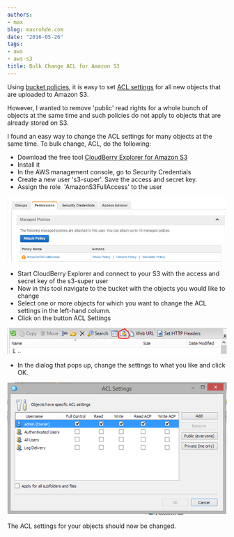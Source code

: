 ```yaml
---
authors:
- max
blog: maxrohde.com
date: "2016-05-26"
tags:
- aws
- aws-s3
title: Bulk Change ACL for Amazon S3
---
```


Using [bucket policies](http://docs.aws.amazon.com/AmazonS3/latest/dev/using-iam-policies.html), it is easy to set [ACL settings](http://docs.aws.amazon.com/AmazonS3/latest/dev/acl-overview.html) for all new objects that are uploaded to Amazon S3.

However, I wanted to remove 'public' read rights for a whole bunch of objects at the same time and such policies do not apply to objects that are already stored on S3.

I found an easy way to change the ACL settings for many objects at the same time. To bulk change, ACL, do the following:

- Download the free tool [CloudBerry Explorer for Amazon S3](http://www.cloudberrylab.com/free-amazon-s3-explorer-cloudfront-IAM.aspx)
- Install it
- In the AWS management console, go to Security Credentials
- Create a new user 's3-super'. Save the access and secret key.
- Assign the role  'AmazonS3FullAccess' to the user

![full_access](images/full_access.png)

- Start CloudBerry Explorer and connect to your S3 with the access and secret key of the s3-super user
- Now in this tool navigate to the bucket with the objects you would like to change
- Select one or more objects for which you want to change the ACL settings in the left-hand column.
- Click on the button ACL Settings

![acl](images/acl.png)

- In the dialog that pops up, change the settings to what you like and click OK.

![acl_settings](images/acl_settings.png)

The ACL settings for your objects should now be changed.

